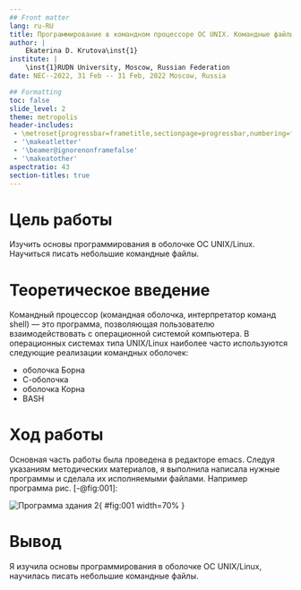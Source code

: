 ```yaml
---
## Front matter
lang: ru-RU
title: Программирование в командном процессоре ОС UNIX. Командные файлы
author: |
	Ekaterina D. Krutova\inst{1}
institute: |
	\inst{1}RUDN University, Moscow, Russian Federation
date: NEC--2022, 31 Feb -- 31 Feb, 2022 Moscow, Russia

## Formatting
toc: false
slide_level: 2
theme: metropolis
header-includes: 
 - \metroset{progressbar=frametitle,sectionpage=progressbar,numbering=fraction}
 - '\makeatletter'
 - '\beamer@ignorenonframefalse'
 - '\makeatother'
aspectratio: 43
section-titles: true
---
```

# Цель работы

Изучить основы программирования в оболочке ОС UNIX/Linux. Научиться писать небольшие командные файлы.

# Теоретическое введение

Командный процессор (командная оболочка, интерпретатор команд shell) — это программа, позволяющая пользователю взаимодействовать с операционной системой компьютера. В операционных системах типа UNIX/Linux наиболее часто используются следующие реализации командных оболочек:

- оболочка Борна
- С-оболочка
- оболочка Корна
- BASH

# Ход работы

Основная часть работы была проведена в редакторе emacs. Следуя указаниям методических материалов, я выполнила написала нужные программы и сделала их исполняемыми файлами. Например программа рис. [-@fig:001]:

![Программа здания 2](pics10/Screenshot_6.jpg){ #fig:001 width=70% }

# Вывод

Я изучила основы программирования в оболочке ОС UNIX/Linux, научилась писать небольшие командные файлы.
